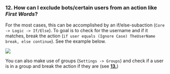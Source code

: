 ### 12. How can I exclude bots/certain users from an action like *First Words*?
For the most cases, this can be accomplished by an if/else-subaction (`Core -> Logic -> If/Else`). To goal is to check for the username and if it matches, break the action (`if user equals (Ignore Case) TheUserName break, else continue`). See the example below.

![](https://i.imgur.com/aySJPDH.png)

You can also make use of groups (`Settings -> Groups`) and check if a user is in a group and break the action if they are (see [**13.**](13.check-if-user-in-group.md))
